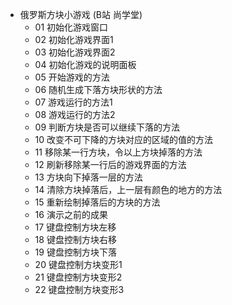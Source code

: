 - 俄罗斯方块小游戏 (B站 尚学堂)
  - 01 初始化游戏窗口
  - 02 初始化游戏界面1
  - 03 初始化游戏界面2
  - 04 初始化游戏的说明面板
  - 05 开始游戏的方法
  - 06 随机生成下落方块形状的方法
  - 07 游戏运行的方法1
  - 08 游戏运行的方法2
  - 09 判断方块是否可以继续下落的方法
  - 10 改变不可下降的方块对应的区域的值的方法
  - 11 移除某一行方块，令以上方块掉落的方法
  - 12 刷新移除某一行后的游戏界面的方法
  - 13 方块向下掉落一层的方法
  - 14 清除方块掉落后，上一层有颜色的地方的方法
  - 15 重新绘制掉落后的方块的方法
  - 16 演示之前的成果
  - 17 键盘控制方块左移
  - 18 键盘控制方块右移
  - 19 键盘控制方块下落
  - 20 键盘控制方块变形1
  - 21 键盘控制方块变形2
  - 22 键盘控制方块变形3